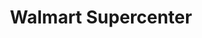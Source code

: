 ---
title: "Walmart Supercenter"
url: /jackson/walmart-supercenter-greenway-drive/
shop: Supermarkt
---